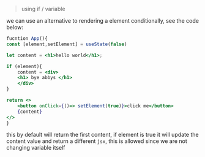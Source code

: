 >using if / variable 

we can use an alternative to rendering a element conditionally, see the code below:

```jsx
fucntion App(){
const [element,setElement] = useState(false)

let content = <h1>hello world</h1>;

if (element){
	content = <div>
	<h1> bye abbys </h1>
	</div>
}

return <>
	<button onClick={()=> setElement(true)}>click me</button>
	{content}
</>
}
```

this by default will return the first content, if element is true it will update the content value and return a different `jsx`, this is allowed since we are not changing variable itself 